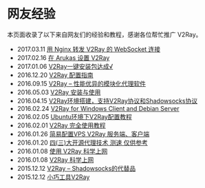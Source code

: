 # 网友经验

本页面收录了以下来自网友们的经验和教程，感谢各位帮忙推广 V2Ray。

* 2017.03.11 [用 Nginx 转发 V2Ray 的 WebSocket 连接](https://oing9179.github.io/blog/2017/03/v2ray-as-WebSocket-Proxy-behind-Nginx/)
* 2017.02.16 [在 Arukas 设置 V2Ray](https://www.oixxu.com/setup-v2ray-on-arukas/)
* 2017.01.06 [V2Ray一键安装包达成√](https://blog.ipatrick.cn/2017/01/04/286.html)
* 2016.12.20 [V2Ray 配置指南](https://toutyrater.github.io/v2ray-guide-pages/)
* 2016.09.15 [V2Ray – 性能优异的模块化代理软件](https://blog.kuoruan.com/112.html)
* 2016.05.03 [V2Ray 安装与使用](https://ralf.ren/717)
* 2016.04.15 [V2Ray环境搭建，支持V2Ray协议和Shadowsocks协议](http://www.jianshu.com/p/b59150fd8f47)
* 2016.02.24 [V2Ray for Windows Client and Debian Server](http://dcamero.azurewebsites.net/v2ray-windows-client-debian-server.html)
* 2016.02.05 [Ubuntu环境下V2Ray配置教程](http://luluseu.moe/?p=365)
* 2016.02.01 [V2Ray 完全使用教程](https://yuan.ga/v2raywan-quan-shi-yong-jiao-cheng/)
* 2016.01.26 [简易配置VPS V2Ray 服务端、客户端](http://ntgeralt.blogspot.ch/2016/01/vps-v2ray.html)
* 2016.01.20 [四(三)大开源代理技术 测速 仅供参考](http://bbs.a9vg.com/thread-4812382-1-1.html)
* 2016.01.08 [使用 V2Ray 科学上网](http://k162.space/across_the_gfw_with_v2ray/)
* 2016.01.08 [V2Ray 科学上网](http://www.gonewto.com/?post/gweuy4)
* 2015.12.12 [V2Ray – Shadowsocks的代替品](https://us-somesky.rhcloud.com/gfw/v2ray.html)
* 2015.12.12 [小巧工具V2Ray](http://bpplpp.com/1994.html)
